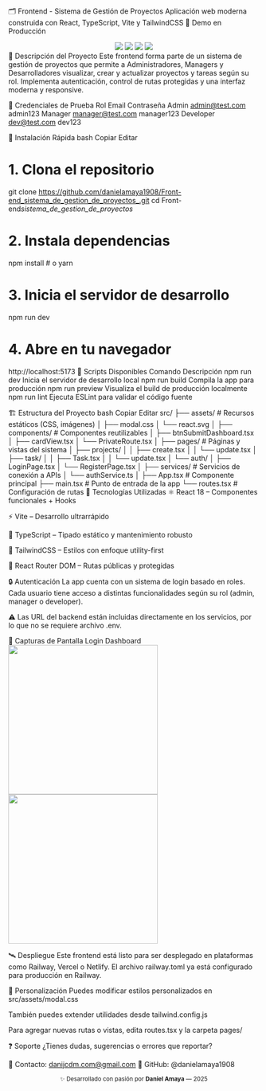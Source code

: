 🗂️ Frontend - Sistema de Gestión de Proyectos
Aplicación web moderna construida con React, TypeScript, Vite y TailwindCSS
🔗 Demo en Producción

<div align="center"> <img src="https://img.shields.io/badge/React-20232A?style=for-the-badge&logo=react&logoColor=61DAFB"/> <img src="https://img.shields.io/badge/TypeScript-007ACC?style=for-the-badge&logo=typescript&logoColor=white"/> <img src="https://img.shields.io/badge/Vite-646CFF?style=for-the-badge&logo=vite&logoColor=white"/> <img src="https://img.shields.io/badge/Tailwind_CSS-38B2AC?style=for-the-badge&logo=tailwind-css&logoColor=white"/> </div>
🎯 Descripción del Proyecto
Este frontend forma parte de un sistema de gestión de proyectos que permite a Administradores, Managers y Desarrolladores visualizar, crear y actualizar proyectos y tareas según su rol. Implementa autenticación, control de rutas protegidas y una interfaz moderna y responsive.

🧪 Credenciales de Prueba
Rol Email Contraseña
Admin admin@test.com admin123
Manager manager@test.com manager123
Developer dev@test.com dev123

🚀 Instalación Rápida
bash
Copiar
Editar

# 1. Clona el repositorio

git clone https://github.com/danielamaya1908/Front-end_sistema_de_gestion_de_proyectos_.git
cd Front-end*sistema_de_gestion_de_proyectos*

# 2. Instala dependencias

npm install # o yarn

# 3. Inicia el servidor de desarrollo

npm run dev

# 4. Abre en tu navegador

http://localhost:5173
📜 Scripts Disponibles
Comando Descripción
npm run dev Inicia el servidor de desarrollo local
npm run build Compila la app para producción
npm run preview Visualiza el build de producción localmente
npm run lint Ejecuta ESLint para validar el código fuente

🏗️ Estructura del Proyecto
bash
Copiar
Editar
src/
├── assets/ # Recursos estáticos (CSS, imágenes)
│ ├── modal.css
│ └── react.svg
│
├── components/ # Componentes reutilizables
│ ├── btnSubmitDashboard.tsx
│ ├── cardView.tsx
│ └── PrivateRoute.tsx
│
├── pages/ # Páginas y vistas del sistema
│ ├── projects/
│ │ ├── create.tsx
│ │ └── update.tsx
│ ├── task/
│ │ ├── Task.tsx
│ │ └── update.tsx
│ └── auth/
│ ├── LoginPage.tsx
│ └── RegisterPage.tsx
│
├── services/ # Servicios de conexión a APIs
│ └── authService.ts
│
├── App.tsx # Componente principal
├── main.tsx # Punto de entrada de la app
└── routes.tsx # Configuración de rutas
🧩 Tecnologías Utilizadas
⚛️ React 18 – Componentes funcionales + Hooks

⚡ Vite – Desarrollo ultrarrápido

🔷 TypeScript – Tipado estático y mantenimiento robusto

🎨 TailwindCSS – Estilos con enfoque utility-first

🔐 React Router DOM – Rutas públicas y protegidas

🔒 Autenticación
La app cuenta con un sistema de login basado en roles. Cada usuario tiene acceso a distintas funcionalidades según su rol (admin, manager o developer).

⚠️ Las URL del backend están incluidas directamente en los servicios, por lo que no se requiere archivo .env.

🌄 Capturas de Pantalla
Login Dashboard
<img src="public/images/login-screenshot.png" width="300"> <img src="public/images/dashboard-screenshot.png" width="300">

🛰️ Despliegue
Este frontend está listo para ser desplegado en plataformas como Railway, Vercel o Netlify. El archivo railway.toml ya está configurado para producción en Railway.

🧰 Personalización
Puedes modificar estilos personalizados en src/assets/modal.css

También puedes extender utilidades desde tailwind.config.js

Para agregar nuevas rutas o vistas, edita routes.tsx y la carpeta pages/

❓ Soporte
¿Tienes dudas, sugerencias o errores que reportar?

📧 Contacto: danijcdm.com@gmail.com
🐙 GitHub: @danielamaya1908

<div align="center"> <sub>✨ Desarrollado con pasión por <strong>Daniel Amaya</strong> — 2025</sub> </div>
